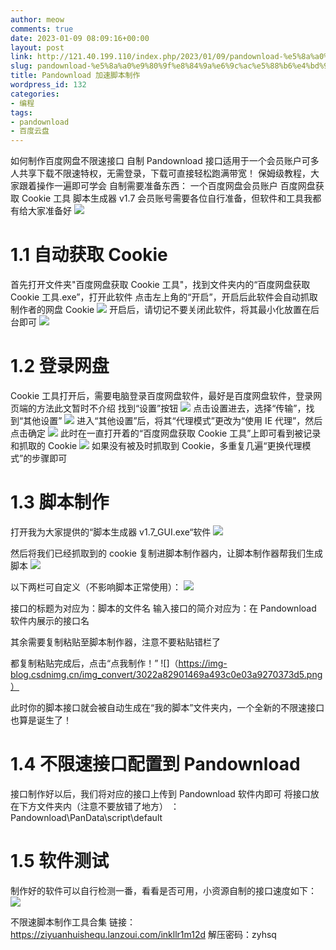 ```yaml
---
author: meow
comments: true
date: 2023-01-09 08:09:16+00:00
layout: post
link: http://121.40.199.110/index.php/2023/01/09/pandownload-%e5%8a%a0%e9%80%9f%e8%84%9a%e6%9c%ac%e5%88%b6%e4%bd%9c/
slug: pandownload-%e5%8a%a0%e9%80%9f%e8%84%9a%e6%9c%ac%e5%88%b6%e4%bd%9c
title: Pandownload 加速脚本制作
wordpress_id: 132
categories:
- 编程
tags:
- pandownload
- 百度云盘
---
```


如何制作百度网盘不限速接口
自制 Pandownload 接口适用于一个会员账户可多人共享下载不限速特权，无需登录，下载可直接轻松跑满带宽！
保姆级教程，大家跟着操作一遍即可学会
自制需要准备东西：
一个百度网盘会员账户
百度网盘获取 Cookie 工具
脚本生成器 v1.7
会员账号需要各位自行准备，但软件和工具我都有给大家准备好
![](https://img-blog.csdnimg.cn/img_convert/c1fcbe9b79a845812f8967b1d064fcd8.png)



# 1.1 自动获取 Cookie



首先打开文件夹"百度网盘获取 Cookie 工具"，找到文件夹内的“百度网盘获取 Cookie 工具.exe”，打开此软件
点击左上角的“开启”，开启后此软件会自动抓取制作者的网盘 Cookie
![](https://img-blog.csdnimg.cn/img_convert/65ece18377bc5e80e52a0e4ae1aeb84b.png)
开启后，请切记不要关闭此软件，将其最小化放置在后台即可
![](https://img-blog.csdnimg.cn/img_convert/081182db2c648eadf5e8da4578253e9f.png)



# 1.2 登录网盘



Cookie 工具打开后，需要电脑登录百度网盘软件，最好是百度网盘软件，登录网页端的方法此文暂时不介绍
找到“设置”按钮
![](https://img-blog.csdnimg.cn/img_convert/a55c9f43f8e25f42532cbd9fb57b22ee.png)
点击设置进去，选择“传输”，找到“其他设置”
![](https://img-blog.csdnimg.cn/img_convert/35382747a6f8f5626e23226ef860f7d4.png)
进入“其他设置”后，将其“代理模式”更改为“使用 IE 代理”，然后点击确定
![](https://img-blog.csdnimg.cn/img_convert/4de3975e26ef73a27188e5008a4d0c55.png)
此时在一直打开着的“百度网盘获取 Cookie 工具”上即可看到被记录和抓取的 Cookie
![](https://img-blog.csdnimg.cn/img_convert/ed26c03de84e6fe458563fe5efe16ffb.png)
如果没有被及时抓取到 Cookie，多重复几遍“更换代理模式”的步骤即可



# 1.3 脚本制作



打开我为大家提供的“脚本生成器 v1.7_GUI.exe“软件
![](https://img-blog.csdnimg.cn/img_convert/f17a2a031a5e311d8808087069d24247.png)

然后将我们已经抓取到的 cookie 复制进脚本制作器内，让脚本制作器帮我们生成脚本
![](https://img-blog.csdnimg.cn/img_convert/22f14107d987681ff22c9782c496e1fe.png)

以下两栏可自定义（不影响脚本正常使用）：
![](https://img-blog.csdnimg.cn/img_convert/63a1827328a60ac6d8634b18210d8226.png)

接口的标题为对应为：脚本的文件名
输入接口的简介对应为：在 Pandownload 软件内展示的接口名

其余需要复制粘贴至脚本制作器，注意不要粘贴错栏了

都复制粘贴完成后，点击“点我制作！”
![]（https://img-blog.csdnimg.cn/img_convert/3022a82901469a493c0e03a9270373d5.png）

此时你的脚本接口就会被自动生成在“我的脚本”文件夹内，一个全新的不限速接口也算是诞生了！



# 1.4 不限速接口配置到 Pandownload



接口制作好以后，我们将对应的接口上传到 Pandownload 软件内即可
将接口放在下方文件夹内（注意不要放错了地方） ：Pandownload\PanData\script\default



# 1.5 软件测试



制作好的软件可以自行检测一番，看看是否可用，小资源自制的接口速度如下：
![](https://img-blog.csdnimg.cn/img_convert/a649e5e2fd1cf13105a5660a0de8cc08.gif)

不限速脚本制作工具合集
链接：https://ziyuanhuishequ.lanzoui.com/inkllr1m12d
解压密码：zyhsq
